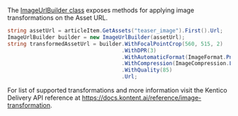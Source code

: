 The [ImageUrlBuilder class](https://github.com/Kentico/kontent-delivery-sdk-net/blob/master/Kentico.Kontent.ImageTransformation/ImageTransformation/ImageUrlBuilder.cs) exposes methods for applying image transformations on the Asset URL.

```csharp
string assetUrl = articleItem.GetAssets("teaser_image").First().Url;
ImageUrlBuilder builder = new ImageUrlBuilder(assetUrl);
string transformedAssetUrl = builder.WithFocalPointCrop(560, 515, 2)
                                    .WithDPR(3)
                                    .WithAutomaticFormat(ImageFormat.Png)
                                    .WithCompression(ImageCompression.Lossy)
                                    .WithQuality(85)
                                    .Url;
```

For list of supported transformations and more information visit the Kentico Delivery API reference at <https://docs.kontent.ai/reference/image-transformation>.